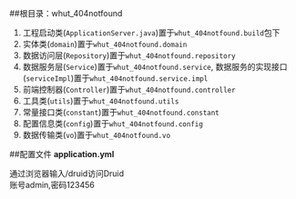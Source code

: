 ##根目录：whut_404notfound

1. 工程启动类(`ApplicationServer.java`)置于`whut_404notfound.build`包下
2. 实体类(`domain`)置于`whut_404notfound.domain`
3. 数据访问层(`Repository`)置于`whut_404notfound.repository`
4. 数据服务层(`Service`)置于`whut_404notfound.service`,
   数据服务的实现接口(`serviceImpl`)置于`whut_404notfound.service.impl`
5. 前端控制器(`Controller`)置于`whut_404notfound.controller`
6. 工具类(`utils`)置于`whut_404notfound.utils`
7. 常量接口类(`constant`)置于`whut_404notfound.constant`
8. 配置信息类(`config`)置于`whut_404notfound.config`
9. 数据传输类(`vo`)置于`whut_404notfound.vo`

##配置文件
**application.yml**

通过浏览器输入/druid访问Druid  
账号admin,密码123456



